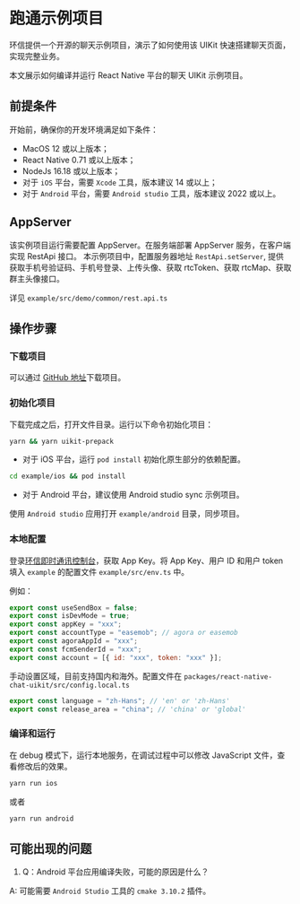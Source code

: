 # 跑通示例项目

<Toc />

环信提供一个开源的聊天示例项目，演示了如何使用该 UIKit 快速搭建聊天页面，实现完整业务。

本文展示如何编译并运行 React Native 平台的聊天 UIKit 示例项目。

## 前提条件

开始前，确保你的开发环境满足如下条件：

- MacOS 12 或以上版本；
- React Native 0.71 或以上版本；
- NodeJs 16.18 或以上版本；
- 对于 `iOS` 平台，需要 `Xcode` 工具，版本建议 14 或以上；
- 对于 `Android` 平台，需要 `Android studio` 工具，版本建议 2022 或以上。

## AppServer

该实例项目运行需要配置 AppServer。在服务端部署 AppServer 服务，在客户端 实现 RestApi 接口。
本示例项目中，配置服务器地址 `RestApi.setServer`, 提供 获取手机号验证码、手机号登录、上传头像、获取 rtcToken、获取 rtcMap、获取群主头像接口。

详见 `example/src/demo/common/rest.api.ts`

## 操作步骤

### 下载项目

可以通过 [GitHub 地址](https://github.com/easemob/react-native-chat-library)下载项目。

### 初始化项目

下载完成之后，打开文件目录。运行以下命令初始化项目：

```sh
yarn && yarn uikit-prepack
```

- 对于 iOS 平台，运行 `pod install` 初始化原生部分的依赖配置。

```sh
cd example/ios && pod install
```

- 对于 Android 平台，建议使用 Android studio sync 示例项目。

使用 `Android studio` 应用打开 `example/android` 目录，同步项目。

### 本地配置

登录[环信即时通讯控制台](https://console.easemob.com/user/login)，获取 App Key。将 App Key、用户 ID 和用户 token 填入 `example` 的配置文件 `example/src/env.ts` 中。

例如：

```js
export const useSendBox = false;
export const isDevMode = true;
export const appKey = "xxx";
export const accountType = "easemob"; // agora or easemob
export const agoraAppId = "xxx";
export const fcmSenderId = "xxx";
export const account = [{ id: "xxx", token: "xxx" }];
```

手动设置区域，目前支持国内和海外。配置文件在 `packages/react-native-chat-uikit/src/config.local.ts`

```js
export const language = "zh-Hans"; // 'en' or 'zh-Hans'
export const release_area = "china"; // 'china' or 'global'
```

### 编译和运行

在 debug 模式下，运行本地服务，在调试过程中可以修改 JavaScript 文件，查看修改后的效果。

```sh
yarn run ios
```

或者

```sh
yarn run android
```

## 可能出现的问题

1. Q：Android 平台应用编译失败，可能的原因是什么？

A: 可能需要 `Android Studio` 工具的 `cmake 3.10.2` 插件。
